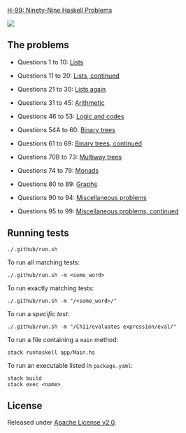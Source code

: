 [H-99: Ninety-Nine Haskell Problems](https://wiki.haskell.org/H-99:_Ninety-Nine_Haskell_Problems)

[![](https://github.com/asarkar/99-haskell/workflows/CI/badge.svg)](https://github.com/asarkar/99-haskell/actions)

## The problems

* Questions 1 to 10: [Lists](src/Lists.hs)

* Questions 11 to 20: [Lists, continued](src/Lists2.hs)

* Questions 21 to 30: [Lists again](src/Lists3.hs)

* Questions 31 to 45: [Arithmetic](src/Arithmetic.hs)

* Questions 46 to 53: [Logic and codes](src/Logic.hs)

* Questions 54A to 60: [Binary trees](src/BinaryTrees.hs)

* Questions 61 to 69: [Binary trees, continued](src/BinaryTrees2.hs)

* Questions 70B to 73: [Multiway trees](src/MultiwayTrees.hs)

* Questions 74 to 79: [Monads](src/Monads.hs)

* Questions 80 to 89: [Graphs](src/Graphs.hs)

* Questions 90 to 94: [Miscellaneous problems](src/Misc.hs)

* Questions 95 to 99: [Miscellaneous problems, continued](src/Misc2.hs)

## Running tests

```
./.github/run.sh
```

To run all matching tests:
```
./.github/run.sh -m <some_word>
```

To run exactly matching tests:
```
./.github/run.sh -m "/<some_word>/"
```

To run a _specific test_:
```
./.github/run.sh -m "/Ch11/evaluates expression/eval/"
```

To run a file containing a `main` method:
```
stack runhaskell app/Main.hs
```

To run an executable listed in `package.yaml`:
```
stack build
stack exec <name>
```

## License

Released under [Apache License v2.0](LICENSE).
